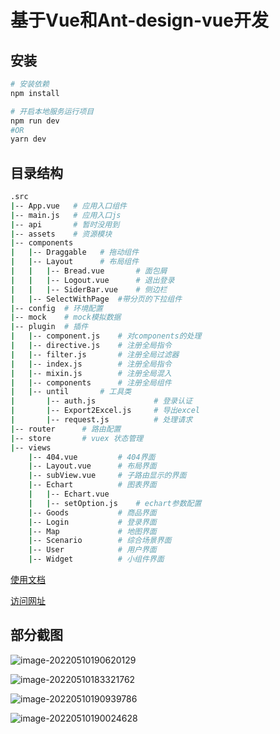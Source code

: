 # 基于Vue和Ant-design-vue开发
## 安装

``` bash
# 安装依赖
npm install

# 开启本地服务运行项目
npm run dev
#OR
yarn dev
```

## 目录结构

```bash
.src
|-- App.vue   # 应用入口组件
|-- main.js   # 应用入口js
|-- api       # 暂时没用到
|-- assets    # 资源模块
|-- components
|   |-- Draggable   # 拖动组件
|   |-- Layout      # 布局组件
|   |   |-- Bread.vue       # 面包屑
|   |   |-- Logout.vue      # 退出登录
|   |   |-- SiderBar.vue    # 侧边栏
|   |-- SelectWithPage  #带分页的下拉组件
|-- config  # 环境配置
|-- mock    # mock模拟数据
|-- plugin  # 插件
|   |-- component.js    # 对components的处理
|   |-- directive.js    # 注册全局指令
|   |-- filter.js       # 注册全局过滤器
|   |-- index.js        # 注册全局指令
|   |-- mixin.js        # 注册全局混入
|   |-- components      # 注册全局组件
|   |-- until       # 工具类
|       |-- auth.js             # 登录认证
|       |-- Export2Excel.js     # 导出excel
|       |-- request.js          # 处理请求
|-- router      # 路由配置
|-- store       # vuex 状态管理
|-- views
    |-- 404.vue         # 404界面
    |-- Layout.vue      # 布局界面
    |-- subView.vue     # 子路由显示的界面
    |-- Echart          # 图表界面
    |   |-- Echart.vue  
    |   |-- setOption.js    # echart参数配置
    |-- Goods           # 商品界面
    |-- Login           # 登录界面
    |-- Map             # 地图界面
    |-- Scenario        # 综合场景界面
    |-- User            # 用户界面
    |-- Widget          # 小组件界面
```

[使用文档](./src/config/use.md)

[访问网址](https://saltfixi.github.io/SF-Admin/index.html)
## 部分截图

![image-20220510190620129](https://raw.githubusercontent.com/Saltedfixi/blog/main/img202205101907638.png)

![image-20220510183321762](https://raw.githubusercontent.com/Saltedfixi/blog/main/img202205101833307.png)

![image-20220510190939786](https://raw.githubusercontent.com/Saltedfixi/blog/main/img202205101911395.png)

![image-20220510190024628](https://raw.githubusercontent.com/Saltedfixi/blog/main/img202205101900039.png)

